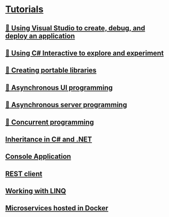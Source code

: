 # [Tutorials](index.md)
## [🔧 Using Visual Studio to create, debug, and deploy an application](create-debug-deploy.md)
## [🔧 Using C# Interactive to explore and experiment](exploring-with-csharp-interactive.md)
## [🔧 Creating portable libraries](creating-portable-libraries.md)
## [🔧 Asynchronous UI programming](asynchronous-ui-programming.md)
## [🔧 Asynchronous server programming](asynchronous-server-programming.md)
## [🔧 Concurrent programming](concurrent-programming.md)
## [Inheritance in C# and .NET](inheritance.md)
## [Console Application](console-teleprompter.md)
## [REST client](console-webapiclient.md)
## [Working with LINQ](working-with-linq.md)
## [Microservices hosted in Docker](microservices.md)
   